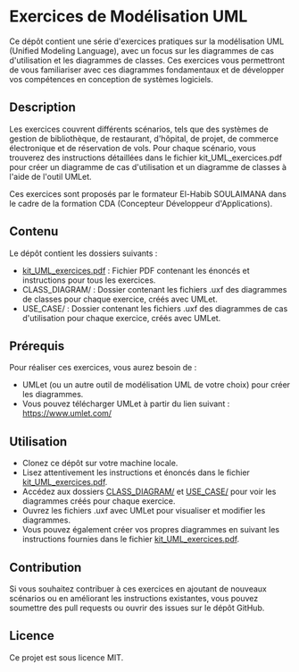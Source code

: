 # Exercices de Modélisation UML

Ce dépôt contient une série d'exercices pratiques sur la modélisation UML (Unified Modeling Language), avec un focus sur les diagrammes de cas d'utilisation et les diagrammes de classes. Ces exercices vous permettront de vous familiariser avec ces diagrammes fondamentaux et de développer vos compétences en conception de systèmes logiciels.

## Description

Les exercices couvrent différents scénarios, tels que des systèmes de gestion de bibliothèque, de restaurant, d'hôpital, de projet, de commerce électronique et de réservation de vols. Pour chaque scénario, vous trouverez des instructions détaillées dans le fichier kit_UML_exercices.pdf pour créer un diagramme de cas d'utilisation et un diagramme de classes à l'aide de l'outil UMLet.

Ces exercices sont proposés par le formateur El-Habib SOULAIMANA dans le cadre de la formation CDA (Concepteur Développeur d'Applications).

## Contenu

Le dépôt contient les dossiers suivants :

- [kit_UML_exercices.pdf](https://github.com/NCherfaoui/exercices-UML-EL/blob/main/kit_UML_exercices.pdf) : Fichier PDF contenant les énoncés et instructions pour tous les exercices.
- CLASS_DIAGRAM/ : Dossier contenant les fichiers .uxf des diagrammes de classes pour chaque exercice, créés avec UMLet.
- USE_CASE/ : Dossier contenant les fichiers .uxf des diagrammes de cas d'utilisation pour chaque exercice, créés avec UMLet.

## Prérequis

Pour réaliser ces exercices, vous aurez besoin de :

- UMLet (ou un autre outil de modélisation UML de votre choix) pour créer les diagrammes. 
- Vous pouvez télécharger UMLet à partir du lien suivant : https://www.umlet.com/

## Utilisation

- Clonez ce dépôt sur votre machine locale.
- Lisez attentivement les instructions et énoncés dans le fichier [kit_UML_exercices.pdf](https://github.com/NCherfaoui/exercices-UML-EL/blob/main/kit_UML_exercices.pdf).
- Accédez aux dossiers [CLASS_DIAGRAM/](https://github.com/NCherfaoui/exercices-UML-EL/tree/main/CLASS_DIAGRAM) et [USE_CASE/](https://github.com/NCherfaoui/exercices-UML-EL/tree/main/USE_CASE) pour voir les diagrammes créés pour chaque exercice.
- Ouvrez les fichiers .uxf avec UMLet pour visualiser et modifier les diagrammes.
- Vous pouvez également créer vos propres diagrammes en suivant les instructions fournies dans le fichier [kit_UML_exercices.pdf](https://github.com/NCherfaoui/exercices-UML-EL/blob/main/kit_UML_exercices.pdf).

## Contribution

Si vous souhaitez contribuer à ces exercices en ajoutant de nouveaux scénarios ou en améliorant les instructions existantes, vous pouvez soumettre des pull requests ou ouvrir des issues sur le dépôt GitHub.

## Licence

Ce projet est sous licence MIT.

